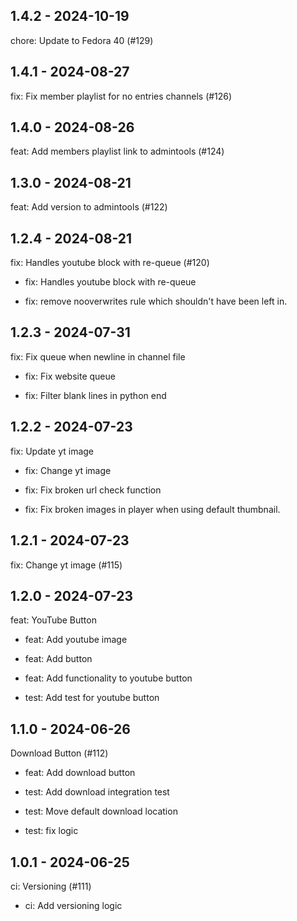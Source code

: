 ## 1.4.2 - 2024-10-19
chore: Update to Fedora 40 (#129)

## 1.4.1 - 2024-08-27
fix: Fix member playlist for no entries channels (#126)

## 1.4.0 - 2024-08-26
feat: Add members playlist link to admintools (#124)

## 1.3.0 - 2024-08-21
feat: Add version to admintools (#122)

## 1.2.4 - 2024-08-21
fix: Handles youtube block with re-queue (#120)

* fix: Handles youtube block with re-queue

* fix: remove nooverwrites rule which shouldn't have been left in.

## 1.2.3 - 2024-07-31
fix: Fix queue when newline in channel file

* fix: Fix website queue

* fix: Filter blank lines in python end

## 1.2.2 - 2024-07-23
fix: Update yt image

* fix: Change yt image

* fix: Fix broken url check function

* fix: Fix broken images in player when using default thumbnail.

## 1.2.1 - 2024-07-23
fix: Change yt image (#115)

## 1.2.0 - 2024-07-23
feat: YouTube Button

* feat: Add youtube image

* feat: Add button

* feat: Add functionality to youtube button

* test: Add test for youtube button

## 1.1.0 - 2024-06-26
Download Button (#112)

* feat: Add download button

* test: Add download integration test

* test: Move default download location

* test: fix logic

## 1.0.1 - 2024-06-25
ci: Versioning (#111)

* ci: Add versioning logic

